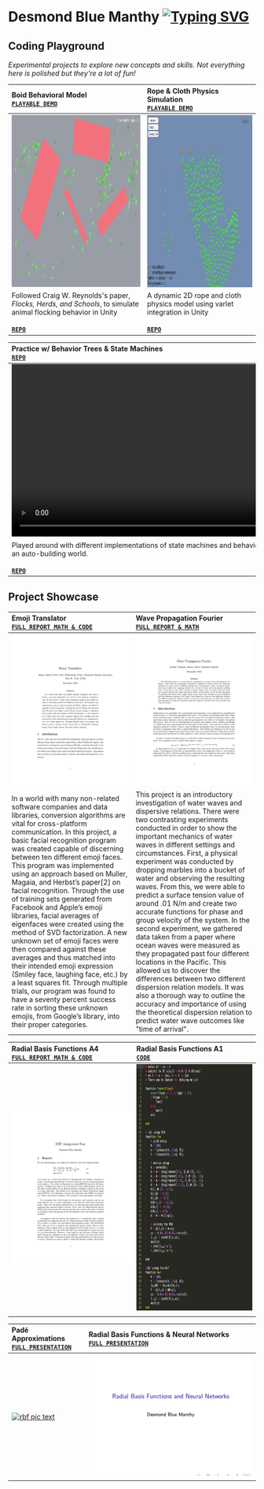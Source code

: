 <!-- text scroll -->

# Desmond Blue Manthy <a href="https://git.io/typing-svg"><img src="https://readme-typing-svg.herokuapp.com?font=Hubot+Sans&size=20&weight=900&duration=4450&pause=710&center=false&vCenter=true&width=800&height=20&repeat=false&lines=I+am+an+applied+mathematician+and+computer+scientist;I+am+a+self-taught+game+developer;I+love+curious+coding..<3" alt="Typing SVG"/></a>

## Coding Playground
*Experimental projects to explore new concepts and skills. Not everything here is polished but they're a lot of fun!*


| Boid Behavioral Model<br>[**`PLAYABLE DEMO`**](https://dbmanthy.github.io/Boids/) | Rope & Cloth Physics Simulation<br>[**`PLAYABLE DEMO`**](https://dbmanthy.github.io/Thread-Simulation-Micro/ThreadSimulationBuild/) |
| :--- | :--- |
| [<img src =./media/boids.png height="350px">](https://dbmanthy.github.io/Boids/) | [<img src =./media/cloth_sim.png height="350px">](https://dbmanthy.github.io/Thread-Simulation-Micro/ThreadSimulationBuild/) |
|Followed Craig W. Reynolds's paper, _Flocks, Herds, and Schools_, to simulate animal flocking behavior in Unity<br><br>[**`REPO`**](https://github.com/dbmanthy/Boids) |A dynamic 2D rope and cloth physics model using varlet integration in Unity<br><br>[**`REPO`**](https://github.com/dbmanthy/Thread-Simulation-Micro)|


| Practice w/ Behavior Trees & State Machines<br>[**`REPO`**](https://github.com/dbmanthy/ugv0) | A* Path Finding in 3D <br>[**`REPO`**](https://github.com/dbmanthy/MyPrey)|
| :--- | :--- |
| <video src="https://github.com/dbmanthy/dbmanthy/assets/57188665/c097ce43-16a5-4dbe-993a-85916adda7bc" height="350px"></video> | <video src="https://github.com/dbmanthy/dbmanthy/assets/57188665/c922f530-9573-40d1-9276-c3b31eea3cd6" height="350px" loop></video> |
|Played around with different implementations of state machines and behavior trees for a flight controller in an auto-building world.<br><br>[**`REPO`**](https://github.com/dbmanthy/ugv0) | Implemented A* pathfinding algorithm in 3D.<br><br>[**`REPO`**](https://github.com/dbmanthy/MyPrey)|


## Project Showcase


| Emoji Translator<br>[**`FULL REPORT MATH & CODE`**](./media/Emoji_Translator_Final_Report.pdf) | Wave Propagation Fourier<br>[**`FULL REPORT & MATH`**](./media/Wave_Propagation_Fourier.pdf)|
| :--- | :--- |
| [![emoji pic text](./media/Emoji_Translator_Final_Report_img.png?raw=true)](./media/Emoji_Translator_Final_Report.pdf) | [![wave prop pic text](./media/Wave_Propagation_Fourier_img.png?raw=true)](./media/Wave_Propagation_Fourier.pdf) |
|In a world with many non-related software companies and data libraries, conversion algorithms are vital for cross-platform communication. In this project, a basic facial recognition program was created capable of discerning between ten different emoji faces. This program was implemented using an approach based on Muller, Magaia, and Herbst’s paper[2] on facial recognition. Through the use of training sets generated from Facebook and Apple’s emoji libraries, facial averages of eigenfaces were created using the method of SVD factorization. A new unknown set of emoji faces were then compared against these averages and thus matched into their intended emoji expression (Smiley face, laughing face, etc.) by a least squares fit. Through multiple trials, our program was found to have a seventy percent success rate in sorting these unknown emojis, from Google’s library, into their proper categories.| This project is an introductory investigation of water waves and dispersive relations. There were two contrasting experiments conducted in order to show the important mechanics of water waves in different settings and circumstances. First, a physical experiment was conducted by dropping marbles into a bucket of water and observing the resulting waves. From this, we were able to predict a surface tension value of around .01 N/m and create two accurate functions for phase and group velocity of the system. In the second experiment, we gathered data taken from a paper where ocean waves were measured as they propagated past four different locations in the Pacific. This allowed us to discover the differences between two different dispersion relation models. It was also a thorough way to outline the accuracy and importance of using the theoretical dispersion relation to predict water wave outcomes like "time of arrival".|


| Radial Basis Functions A4<br>[**`FULL REPORT MATH & CODE`**](./media/Radial_Basis_Functions.pdf) | Radial Basis Functions A1<br>[**`CODE`**](./media/FD4.m)|
| :--- | :--- |
| [![rbf a4 pic text](./media/Radial_Basis_Functions_img.png?raw=true)](./media/Radial_Basis_Functions.pdf) | [<img src=./media/FD4_a1.png width="600px" height="500px">](./media/FD4.m) |
| | |


| Padé Approximations<br>[**`FULL PRESENTATION`**](./media/Padé_Approximations.pdf) | Radial Basis Functions & Neural Networks<br>[**`FULL PRESENTATION`**](./media/Radial_Basis_Functions_and_Neural_Networks.pdf)|
| :--- | :--- |
| [![rbf pic text](./media/Padé_Approximations_img.png?raw=true)](./media/Padé_Approximations.pdf) | [![rbf & nn pic text](./media/Radial_Basis_Functions_and_Neural_Networks_img.png?raw=true)](./media/Radial_Basis_Functions_and_Neural_Networks.pdf) |


<!--- snake -->
<!---
<div align="center">
  <img  src="https://github.com/1999AZZAR/1999AZZAR/blob/main/resources/img/grid-snake.svg"
       alt="snake" /></a>
</div>
-->


<!--
**dbmanthy/dbmanthy** is a ✨ _special_ ✨ repository because its `README.md` (this file) appears on your GitHub profile.

Here are some ideas to get you started:

- 🔭 I’m currently working on ...
- 🌱 I’m currently learning ...
- 👯 I’m looking to collaborate on ...
- 🤔 I’m looking for help with ...
- 💬 Ask me about ...
- 📫 How to reach me: ...
- 😄 Pronouns: ...
- ⚡ Fun fact: ...
-->
